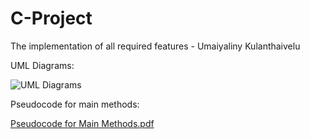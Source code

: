 # C-Project
The implementation of all required features - Umaiyaliny Kulanthaivelu

UML Diagrams:



![UML Diagrams](https://github.com/Yaliny13/C-Project/assets/158082272/9535277d-118e-4215-bbcf-0bf289fbb60f)



Pseudocode for main methods:

[Pseudocode for Main Methods.pdf](https://github.com/Yaliny13/C-Project/files/15382435/Pseudocode.for.Main.Methods.pdf)
